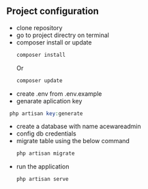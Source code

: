 ## Project configuration

- clone  repository
- go to project directry on terminal
- composer install or update
  ```php
  composer install
  ```
  Or
  ```php
  composer update
  ```
- create .env from .env.example
- genarate aplication key
 ```php
  php artisan key:generate
  ```
- create a database with name acewareadmin
- config db credentials
- migrate table using the below command
  ```php
  php artisan migrate
  ```
- run the application
  ```php
  php artisan serve
  ```